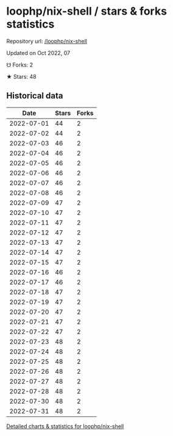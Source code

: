 # loophp/nix-shell / stars & forks statistics

Repository url: [/loophp/nix-shell](https://github.com/loophp/nix-shell)

Updated on Oct 2022, 07

☋ Forks: 2

★ Stars: 48

## Historical data
| Date | Stars | Forks |
|------|-------|-------|
| 2022-07-01 | 44 | 2 | 
| 2022-07-02 | 44 | 2 | 
| 2022-07-03 | 46 | 2 | 
| 2022-07-04 | 46 | 2 | 
| 2022-07-05 | 46 | 2 | 
| 2022-07-06 | 46 | 2 | 
| 2022-07-07 | 46 | 2 | 
| 2022-07-08 | 46 | 2 | 
| 2022-07-09 | 47 | 2 | 
| 2022-07-10 | 47 | 2 | 
| 2022-07-11 | 47 | 2 | 
| 2022-07-12 | 47 | 2 | 
| 2022-07-13 | 47 | 2 | 
| 2022-07-14 | 47 | 2 | 
| 2022-07-15 | 47 | 2 | 
| 2022-07-16 | 46 | 2 | 
| 2022-07-17 | 46 | 2 | 
| 2022-07-18 | 47 | 2 | 
| 2022-07-19 | 47 | 2 | 
| 2022-07-20 | 47 | 2 | 
| 2022-07-21 | 47 | 2 | 
| 2022-07-22 | 47 | 2 | 
| 2022-07-23 | 48 | 2 | 
| 2022-07-24 | 48 | 2 | 
| 2022-07-25 | 48 | 2 | 
| 2022-07-26 | 48 | 2 | 
| 2022-07-27 | 48 | 2 | 
| 2022-07-28 | 48 | 2 | 
| 2022-07-30 | 48 | 2 | 
| 2022-07-31 | 48 | 2 | 


[Detailed charts & statistics for loophp/nix-shell](https://reviewgithub.com/rep/loophp/nix-shell)
